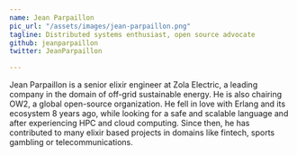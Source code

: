 ```yaml
---
name: Jean Parpaillon
pic_url: "/assets/images/jean-parpaillon.png"
tagline: Distributed systems enthusiast, open source advocate
github: jeanparpaillon
twitter: JeanParpaillon

---
```

Jean Parpaillon is a senior elixir engineer at Zola Electric, a leading company in the domain of off-grid sustainable energy. He is also chairing OW2, a global open-source organization. He fell in love with Erlang and its ecosystem 8 years ago, while looking for a safe and scalable language and after experiencing HPC and cloud computing. Since then, he has contributed to many elixir based projects in domains like fintech, sports gambling or telecommunications.